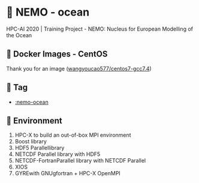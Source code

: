 # 🌊 NEMO - ocean 
HPC-AI 2020 | Training Project - NEMO: Nucleus for European Modelling of the Ocean

## 💾 Docker Images - CentOS
Thank you for an image  ([wangyoucao577/centos7-gcc7.4](https://hub.docker.com/r/wangyoucao577/centos7-gcc7.4))    

## 🔖 Tag
- [:nemo-ocean](https://hub.docker.com/layers/soycoder/centos7/nemo-ocean/images/sha256-c7bdaa3614e1fc1bbef31bdb05ac997e64b11abff716d00315807b1b79ad13c3)

## 🌄 Environment
 1. HPC-X to build an out-of-box MPI environment
 2. Boost library
 3. HDF5 Parallellibrary
 4. NETCDF Parallel library with HDF5 
 5. NETCDF-FortranParallel library with NETCDF Parallel 
 6. XIOS
 7. GYREwith GNUgfortran + HPC-X OpenMPI
